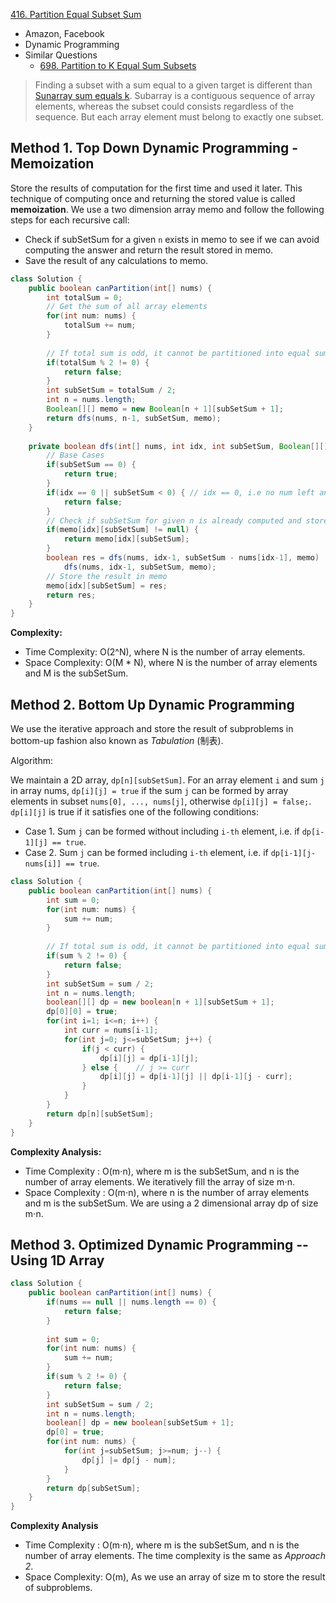 [416. Partition Equal Subset Sum](https://leetcode.com/problems/partition-equal-subset-sum/)

* Amazon, Facebook
* Dynamic Programming
* Similar Questions
  * [698. Partition to K Equal Sum Subsets](https://leetcode.com/problems/partition-to-k-equal-sum-subsets/)

> Finding a subset with a sum equal to a given target is different than [Sunarray sum equals k](https://leetcode.com/problems/subarray-sum-equals-k/). Subarray is a contiguous sequence of array elements, whereas the subset could consists regardless of the sequence. But each array element must belong to exactly one subset.

## Method 1. Top Down Dynamic Programming - Memoization

Store the results of computation for the first time and used it later. This technique of computing once and returning the stored value is called **memoization**. We use a two dimension array memo and follow the following steps for each recursive call:

* Check if subSetSum for a given `n` exists in memo to see if we can avoid computing the answer and return the result stored in memo.
* Save the result of any calculations to memo.

```java
class Solution {
    public boolean canPartition(int[] nums) {
        int totalSum = 0;
        // Get the sum of all array elements
        for(int num: nums) {
            totalSum += num;
        }
        
        // If total sum is odd, it cannot be partitioned into equal sum subset
        if(totalSum % 2 != 0) {
            return false;
        }
        int subSetSum = totalSum / 2;
        int n = nums.length;
        Boolean[][] memo = new Boolean[n + 1][subSetSum + 1];
        return dfs(nums, n-1, subSetSum, memo);
    }
    
    private boolean dfs(int[] nums, int idx, int subSetSum, Boolean[][] memo) {
        // Base Cases
        if(subSetSum == 0) {
            return true;
        }
        if(idx == 0 || subSetSum < 0) { // idx == 0, i.e no num left and subSetSum != 0
            return false;
        }
        // Check if subSetSum for given n is already computed and stored in memo
        if(memo[idx][subSetSum] != null) {
            return memo[idx][subSetSum];
        }
        boolean res = dfs(nums, idx-1, subSetSum - nums[idx-1], memo) ||
            dfs(nums, idx-1, subSetSum, memo);
        // Store the result in memo
        memo[idx][subSetSum] = res;
        return res;
    }
}
```

**Complexity:**

* Time Complexity: O(2^N), where N is the number of array elements.
* Space Complexity: O(M * N), where N is the number of array elements and M is the subSetSum.

## Method 2. Bottom Up Dynamic Programming

We use the iterative approach and store the result of subproblems in bottom-up fashion also known as *Tabulation* (制表).

Algorithm: 

We maintain a 2D array, `dp[n][subSetSum]`. For an array element `i` and sum `j` in array nums, `dp[i][j] = true` if the sum `j` can be formed by array elements in subset `nums[0], ..., nums[j]`, otherwise `dp[i][j] = false;`.  `dp[i][j]` is true if it satisfies one of the following conditions:

* Case 1. Sum `j` can be formed without including `i-th` element, i.e. if `dp[i-1][j] == true`.
* Case 2. Sum `j` can be formed including `i-th` element, i.e. if `dp[i-1][j-nums[i]] == true`.

```java
class Solution {
    public boolean canPartition(int[] nums) {
        int sum = 0;
        for(int num: nums) {
            sum += num;
        }
        
        // If total sum is odd, it cannot be partitioned into equal sum subset
        if(sum % 2 != 0) {
            return false;
        }
        int subSetSum = sum / 2;
        int n = nums.length;
        boolean[][] dp = new boolean[n + 1][subSetSum + 1];
        dp[0][0] = true;
        for(int i=1; i<=n; i++) {
            int curr = nums[i-1];
            for(int j=0; j<=subSetSum; j++) {
                if(j < curr) {
                    dp[i][j] = dp[i-1][j];
                } else {    // j >= curr
                    dp[i][j] = dp[i-1][j] || dp[i-1][j - curr];
                }
            }
        }
        return dp[n][subSetSum];
    }
}
```

**Complexity Analysis:**

* Time Complexity : O(m⋅n), where m is the subSetSum, and n is the number of array elements. We iteratively fill the array of size m⋅n.
* Space Complexity : O(m⋅n), where n is the number of array elements and m is the subSetSum. We are using a 2 dimensional array dp of size m⋅n.

## Method 3. Optimized Dynamic Programming -- Using 1D Array

```java
class Solution {
    public boolean canPartition(int[] nums) {
        if(nums == null || nums.length == 0) {
            return false;
        }
        
        int sum = 0;
        for(int num: nums) {
            sum += num;
        }
        if(sum % 2 != 0) {
            return false;
        }
        int subSetSum = sum / 2;
        int n = nums.length;
        boolean[] dp = new boolean[subSetSum + 1];
        dp[0] = true;
        for(int num: nums) {
            for(int j=subSetSum; j>=num; j--) {
                dp[j] |= dp[j - num];
            }
        }
        return dp[subSetSum];
    }
}
```

**Complexity Analysis**

- Time Complexity : O(m⋅n), where m is the subSetSum, and n is the number of array elements. The time complexity is the same as *Approach 2*.
- Space Complexity: O(m), As we use an array of size m to store the result of subproblems.